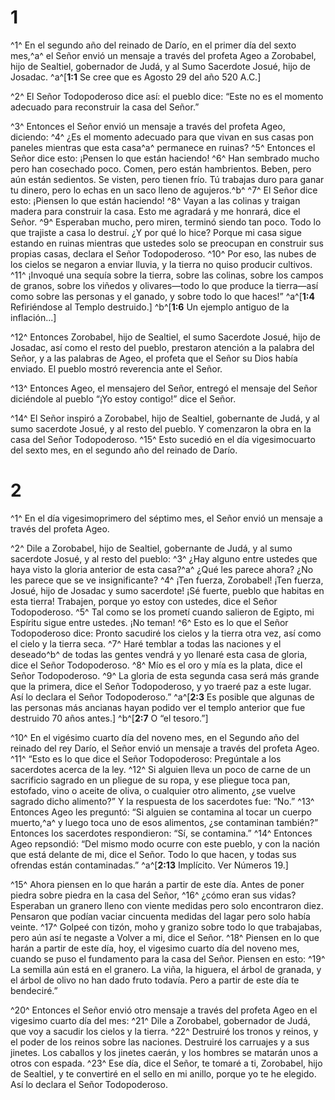 # 1 
^1^ En el segundo año del reinado de Darío, en el primer día del sexto mes,^a^ el Señor envió un mensaje a través del profeta Ageo a Zorobabel, hijo de Sealtiel, gobernador de Judá, y al Sumo Sacerdote Josué, hijo de Josadac. 
^a^[**1:1** Se cree que es Agosto 29 del año 520 A.C.]

^2^ El Señor Todopoderoso dice así: el pueblo dice: “Este no es el momento adecuado para reconstruir la casa del Señor.” 

^3^ Entonces el Señor envió un mensaje a través del profeta Ageo, diciendo: ^4^ ¿Es el momento adecuado para que vivan en sus casas pon paneles mientras que esta casa^a^ permanece en ruinas? ^5^ Entonces el Señor dice esto: ¡Pensen lo que están haciendo! ^6^ Han sembrado mucho pero han cosechado poco. Comen, pero están hambrientos. Beben, pero aún están sedientos. Se visten, pero tienen frío. Tú trabajas duro para ganar tu dinero, pero lo echas en un saco lleno de agujeros.^b^ ^7^ El Señor dice esto: ¡Piensen lo que están haciendo! ^8^ Vayan a las colinas y traigan madera para construir la casa. Esto me agradará y me honrará, dice el Señor. ^9^ Esperaban mucho, pero miren, terminó siendo tan poco. Todo lo que trajiste a casa lo destruí. ¿Y por qué lo hice? Porque mi casa sigue estando en ruinas mientras que ustedes solo se preocupan en construir sus propias casas, declara el Señor Todopoderoso. ^10^ Por eso, las nubes de los cielos se negaron a enviar lluvia, y la tierra no quiso producir cultivos. ^11^ ¡Invoqué una sequía sobre la tierra, sobre las colinas, sobre los campos de granos, sobre los viñedos y olivares—todo lo que produce la tierra—así como sobre las personas y el ganado, y sobre todo lo que haces!” 
^a^[**1:4** Refiriéndose al Templo destruido.] ^b^[**1:6** Un ejemplo antiguo de la inflación...]

^12^ Entonces Zorobabel, hijo de Sealtiel, el sumo Sacerdote Josué, hijo de Josadac, así como el resto del pueblo, prestaron atención a la palabra del Señor, y a las palabras de Ageo, el profeta que el Señor su Dios había enviado. El pueblo mostró reverencia ante el Señor. 

^13^ Entonces Ageo, el mensajero del Señor, entregó el mensaje del Señor diciéndole al pueblo “¡Yo estoy contigo!” dice el Señor. 

^14^ El Señor inspiró a Zorobabel, hijo de Sealtiel, gobernante de Judá, y al sumo sacerdote Josué, y al resto del pueblo. Y comenzaron la obra en la casa del Señor Todopoderoso. ^15^ Esto sucedió en el día vigesimocuarto del sexto mes, en el segundo año del reinado de Darío. 

# 2 
^1^ En el día vigesimoprimero del séptimo mes, el Señor envió un mensaje a través del profeta Ageo. 

^2^ Dile a Zorobabel, hijo de Sealtiel, gobernante de Judá, y al sumo sacerdote Josué, y al resto del pueblo: ^3^ ¿Hay alguno entre ustedes que haya visto la gloria anterior de esta casa?^a^ ¿Qué les parece ahora? ¿No les parece que se ve insignificante? ^4^ ¡Ten fuerza, Zorobabel! ¡Ten fuerza, Josué, hijo de Josadac y sumo sacerdote! ¡Sé fuerte, pueblo que habitas en esta tierra! Trabajen, porque yo estoy con ustedes, dice el Señor Todopoderoso. ^5^ Tal como se los prometí cuando salieron de Egipto, mi Espíritu sigue entre ustedes. ¡No teman! ^6^ Esto es lo que el Señor Todopoderoso dice: Pronto sacudiré los cielos y la tierra otra vez, así como el cielo y la tierra seca. ^7^ Haré temblar a todas las naciones y el deseado^b^ de todas las gentes vendrá y yo llenaré esta casa de gloria, dice el Señor Todopoderoso. ^8^ Mío es el oro y mía es la plata, dice el Señor Todopoderoso. ^9^ La gloria de esta segunda casa será más grande que la primera, dice el Señor Todopoderoso, y yo traeré paz a este lugar. Así lo declara el Señor Todopoderoso.” 
^a^[**2:3** Es posible que algunas de las personas más ancianas hayan podido ver el templo anterior que fue destruido 70 años antes.] ^b^[**2:7** O “el tesoro.”]

^10^ En el vigésimo cuarto día del noveno mes, en el Segundo año del reinado del rey Darío, el Señor envió un mensaje a través del profeta Ageo. ^11^ “Esto es lo que dice el Señor Todopoderoso: Pregúntale a los sacerdotes acerca de la ley. ^12^ Si alguien lleva un poco de carne de un sacrificio sagrado en un pliegue de su ropa, y ese pliegue toca pan, estofado, vino o aceite de oliva, o cualquier otro alimento, ¿se vuelve sagrado dicho alimento?” Y la respuesta de los sacerdotes fue: “No.” ^13^ Entonces Ageo les preguntó: “Si alguien se contamina al tocar un cuerpo muerto,^a^ y luego toca uno de esos alimentos, ¿se contaminan también?” Entonces los sacerdotes respondieron: “Sí, se contamina.” ^14^ Entonces Ageo repsondió: “Del mismo modo ocurre con este pueblo, y con la nación que está delante de mi, dice el Señor. Todo lo que hacen, y todas sus ofrendas están contaminadas.” 
^a^[**2:13** Implícito. Ver Números 19.]

^15^ Ahora piensen en lo que harán a partir de este día. Antes de poner piedra sobre piedra en la casa del Señor, ^16^ ¿cómo eran sus vidas? Esperaban un granero lleno con viente medidas pero solo encontraron diez. Pensaron que podían vaciar cincuenta medidas del lagar pero solo había veinte. ^17^ Golpeé con tizón, moho y granizo sobre todo lo que trabajabas, pero aún así te negaste a Volver a mi, dice el Señor. ^18^ Piensen en lo que harán a partir de este día, hoy, el vigesimo cuarto día del noveno mes, cuando se puso el fundamento para la casa del Señor. Piensen en esto: ^19^ La semilla aún está en el granero. La viña, la higuera, el árbol de granada, y el árbol de olivo no han dado fruto todavía. Pero a partir de este día te bendeciré.” 

^20^ Entonces el Señor envió otro mensaje a través del profeta Ageo en el vigesimo cuarto día del mes: ^21^ Dile a Zorobabel, gobernador de Judá, que voy a sacudir los cielos y la tierra. ^22^ Destruiré los tronos y reinos, y el poder de los reinos sobre las naciones. Destruiré los carruajes y a sus jinetes. Los caballos y los jinetes caerán, y los hombres se matarán unos a otros con espada. ^23^ Ese día, dice el Señor, te tomaré a ti, Zorobabel, hijo de Sealtiel, y te convertiré en el sello en mi anillo, porque yo te he elegido. Así lo declara el Señor Todopoderoso. 